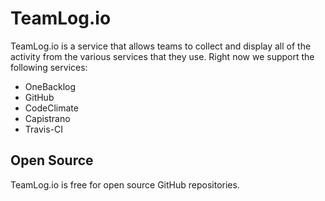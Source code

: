 # TeamLog.io

TeamLog.io is a service that allows teams to collect and display all of the activity from the various services that they use. Right now we support the following services:

- OneBacklog
- GitHub
- CodeClimate
- Capistrano
- Travis-CI

## Open Source

TeamLog.io is free for open source GitHub repositories.
